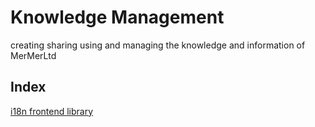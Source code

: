 # Knowledge Management
creating sharing using and managing the knowledge and information of MerMerLtd

## Index
[i18n frontend library](i18n-Frontend-Library.md)
